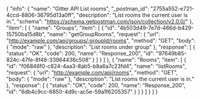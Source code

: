 {
  "info": {
    "name": "Gitter API List rooms",
    "_postman_id": "2755a552-e721-4ccd-8806-36795d13a0ff",
    "description": "List rooms the current user is in.",
    "schema": "https://schema.getpostman.com/json/collection/v2.0.0/"
  },
  "item": [
    {
      "name": "Groups",
      "item": [
        {
          "id": "4b503d49-7e7d-466d-b429-15750ba15d8b",
          "name": "getGroupRooms",
          "request": {
            "url": "http://example.com/api/groups/:groupId/rooms",
            "method": "GET",
            "body": {
              "mode": "raw"
            },
            "description": "List rooms under group"
          },
          "response": [
            {
              "status": "OK",
              "code": 200,
              "name": "Response_200",
              "id": "97649b85-824c-47fe-8f48-33964436c508"
            }
          ]
        }
      ]
    },
    {
      "name": "Rooms",
      "item": [
        {
          "id": "f06846f0-c824-4aa3-8ab5-b8a6a7c23fd4",
          "name": "listRooms",
          "request": {
            "url": "http://example.com/api/rooms",
            "method": "GET",
            "body": {
              "mode": "raw"
            },
            "description": "List rooms the current user is in."
          },
          "response": [
            {
              "status": "OK",
              "code": 200,
              "name": "Response_200",
              "id": "6db4c9cc-6850-4d9c-ac5e-59a1f6205357"
            }
          ]
        }
      ]
    }
  ]
}